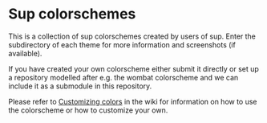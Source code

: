# Sup colorschemes

This is a collection of sup colorschemes created by users of sup. Enter the
subdirectory of each theme for more information and screenshots (if
available).

If you have created your own colorscheme either submit it directly or set up a
repository modelled after e.g. the wombat colorscheme and we can include it as
a submodule in this repository.

Please refer to [Customizing colors](https://github.com/sup-heliotrope/sup/wiki/Customizing-colors) in the wiki for information on how to use the
colorscheme or how to customize your own.

